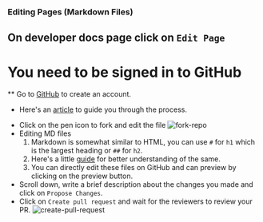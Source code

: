 ### Editing Pages (Markdown Files)

## On developer docs page click on `Edit Page`
# You need to be signed in to GitHub
  ** Go to [GitHub](https://github.com/join) to create an account.
  * Here's an [article](https://www.wikihow.com/Create-an-Account-on-GitHub) to guide you through the process.
- Click on the pen icon to fork and edit the file
  ![fork-repo](https://user-images.githubusercontent.com/55744578/136702921-3105350a-a68a-4aa4-8c5d-fb24742652b2.jpg)
- Editing MD files
  1. Markdown is somewhat similar to HTML, you can use `#` for `h1` which is the largest heading or `##` for `h2`.
  2. Here's a little [guide](https://www.markdownguide.org/cheat-sheet/) for better understanding of the same.
  3. You can directly edit these files on GitHub and can preview by clicking on the preview button.
- Scroll down, write a brief description about the changes you made and click on `Propose Changes`.
- Click on `Create pull request` and wait for the reviewers to review your PR.
  ![create-pull-request](https://user-images.githubusercontent.com/55744578/136703597-6644e43c-7c64-4cc0-bf8b-7fb8db9544cf.jpg)
